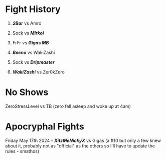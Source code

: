 # Fight History

1. _**2Bar**_ vs Amro
   
2. Sock vs _**Mirkoi**_
   
3. FrFr vs _**Gigas MB**_
   
4. _**Beeno**_ vs WakiZashi
   
5. Sock vs _**Dripmaster**_
    
6. _**WakiZashi**_ vs Zer0kZero

# No Shows
ZeroStressLevel vs TB (zero fell asleep and woke up at 4am)

# Apocryphal Fights
Friday May 17th 2024 -  _**XitzMeNickyX**_ vs Gigas (a ft10 but only a few knew about it, probably not as "official" as the others so I'll have to update the rules - smathos)

